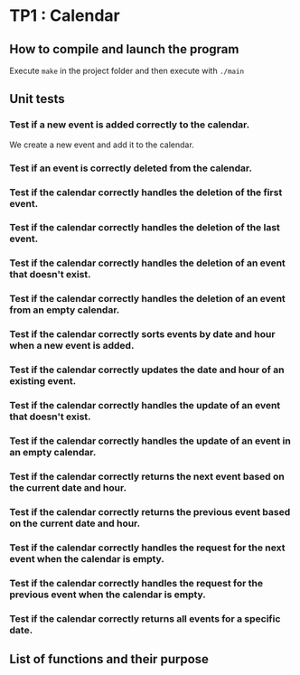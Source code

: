 # TP1 : Calendar 

## How to compile and launch the program

Execute `make` in the project folder and then execute with `./main`

## Unit tests

### Test if a new event is added correctly to the calendar.

We create a new event and add it to the calendar.


### Test if an event is correctly deleted from the calendar.

### Test if the calendar correctly handles the deletion of the first event.

### Test if the calendar correctly handles the deletion of the last event.

### Test if the calendar correctly handles the deletion of an event that doesn't exist.

### Test if the calendar correctly handles the deletion of an event from an empty calendar.

### Test if the calendar correctly sorts events by date and hour when a new event is added.

### Test if the calendar correctly updates the date and hour of an existing event.

### Test if the calendar correctly handles the update of an event that doesn't exist.

### Test if the calendar correctly handles the update of an event in an empty calendar.

### Test if the calendar correctly returns the next event based on the current date and hour.

### Test if the calendar correctly returns the previous event based on the current date and hour.

### Test if the calendar correctly handles the request for the next event when the calendar is empty.

### Test if the calendar correctly handles the request for the previous event when the calendar is empty.

### Test if the calendar correctly returns all events for a specific date.


## List of functions and their purpose

